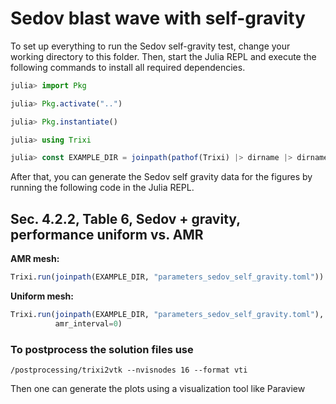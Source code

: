 # Sedov blast wave with self-gravity

To set up everything to run the Sedov self-gravity test, change your working directory to this folder.
Then, start the Julia REPL and execute the following commands to install all required
dependencies.
```julia
julia> import Pkg

julia> Pkg.activate("..")

julia> Pkg.instantiate()

julia> using Trixi

julia> const EXAMPLE_DIR = joinpath(pathof(Trixi) |> dirname |> dirname, "examples", "euler_gravity_paper")
```
After that, you can generate the Sedov self gravity data for the figures by running the following code in the Julia REPL.

## Sec. 4.2.2, Table 6, Sedov + gravity, performance uniform vs. AMR
**AMR mesh:**
```julia
Trixi.run(joinpath(EXAMPLE_DIR, "parameters_sedov_self_gravity.toml"))
```

**Uniform mesh:**
```julia
Trixi.run(joinpath(EXAMPLE_DIR, "parameters_sedov_self_gravity.toml"),
          amr_interval=0)
```

### To postprocess the solution files use
```
/postprocessing/trixi2vtk --nvisnodes 16 --format vti
```
Then one can generate the plots using a visualization tool like Paraview
